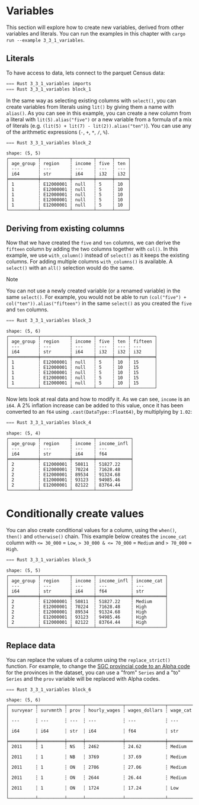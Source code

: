 # Variables

This section will explore how to create new variables, derived from other variables and literals. You can run the examples in this chapter with `cargo run --example 3_3_1_variables`.

## Literals

To have access to data, lets connect to the parquet Census data:

```rust
=== Rust 3_3_1_variables imports
=== Rust 3_3_1_variables block_1
```

In the same way as selecting existing columns with `select()`, you can create variables from literals using `lit()` by giving them a name with `alias()`. As you can see in this example, you can create a new column from a literal with `lit(5).alias("five")` or a new variable from a formula of a mix of literals (e.g. `(lit(5) + lit(7) - lit(2)).alias("ten")`). You can use any of the arithmetic expressions (`-`, `+`, `*`, `/`, `%`).

```rust
=== Rust 3_3_1_variables block_2
```

```
shape: (5, 5)
┌───────────┬───────────┬────────┬──────┬─────┐
│ age_group ┆ region    ┆ income ┆ five ┆ ten │
│ ---       ┆ ---       ┆ ---    ┆ ---  ┆ --- │
│ i64       ┆ str       ┆ i64    ┆ i32  ┆ i32 │
╞═══════════╪═══════════╪════════╪══════╪═════╡
│ 1         ┆ E12000001 ┆ null   ┆ 5    ┆ 10  │
│ 1         ┆ E12000001 ┆ null   ┆ 5    ┆ 10  │
│ 1         ┆ E12000001 ┆ null   ┆ 5    ┆ 10  │
│ 1         ┆ E12000001 ┆ null   ┆ 5    ┆ 10  │
│ 1         ┆ E12000001 ┆ null   ┆ 5    ┆ 10  │
└───────────┴───────────┴────────┴──────┴─────┘
```

## Deriving from existing columns

Now that we have created the `five` and `ten` columns, we can derive the `fifteen` column by adding the two columns together with `col()`. In this example, we use `with_column()` instead of `select()` as it keeps the existing columns. For adding multiple columns `with_columns()` is available. A `select()` with an `all()` selection would do the same.

> [!NOTE]
> You can not use a newly created variable (or a renamed variable) in the same `select()`. For example, you would not be able to run `(col("five") + col("ten")).alias("fifteen")` in the same `select()` as you created the `five` and `ten` columns. 

```rust
=== Rust 3_3_1_variables block_3
```

```
shape: (5, 6)
┌───────────┬───────────┬────────┬──────┬─────┬─────────┐
│ age_group ┆ region    ┆ income ┆ five ┆ ten ┆ fifteen │
│ ---       ┆ ---       ┆ ---    ┆ ---  ┆ --- ┆ ---     │
│ i64       ┆ str       ┆ i64    ┆ i32  ┆ i32 ┆ i32     │
╞═══════════╪═══════════╪════════╪══════╪═════╪═════════╡
│ 1         ┆ E12000001 ┆ null   ┆ 5    ┆ 10  ┆ 15      │
│ 1         ┆ E12000001 ┆ null   ┆ 5    ┆ 10  ┆ 15      │
│ 1         ┆ E12000001 ┆ null   ┆ 5    ┆ 10  ┆ 15      │
│ 1         ┆ E12000001 ┆ null   ┆ 5    ┆ 10  ┆ 15      │
│ 1         ┆ E12000001 ┆ null   ┆ 5    ┆ 10  ┆ 15      │
└───────────┴───────────┴────────┴──────┴─────┴─────────┘
```

Now lets look at real data and how to modify it. As we can see, `income` is an `i64`. A 2% inflation increase can be added to this value, once it has been converted to an `f64` using `.cast(DataType::Float64)`, by multiplying by `1.02`:

```rust
=== Rust 3_3_1_variables block_4
```

```
shape: (5, 4)
┌───────────┬───────────┬────────┬─────────────┐
│ age_group ┆ region    ┆ income ┆ income_infl │
│ ---       ┆ ---       ┆ ---    ┆ ---         │
│ i64       ┆ str       ┆ i64    ┆ f64         │
╞═══════════╪═══════════╪════════╪═════════════╡
│ 2         ┆ E12000001 ┆ 50811  ┆ 51827.22    │
│ 2         ┆ E12000001 ┆ 70224  ┆ 71628.48    │
│ 2         ┆ E12000001 ┆ 89534  ┆ 91324.68    │
│ 2         ┆ E12000001 ┆ 93123  ┆ 94985.46    │
│ 2         ┆ E12000001 ┆ 82122  ┆ 83764.44    │
└───────────┴───────────┴────────┴─────────────┘
```

# Conditionally create values

You can also create conditional values for a column, using the `when()`, `then()` and `otherwise()` chain. This example below creates the `income_cat` column with `<= 30_000` = `Low`, `> 30_000 & <= 70_000` = `Medium` and `> 70_000` = `High`.

```rust
=== Rust 3_3_1_variables block_5
```

```
shape: (5, 5)
┌───────────┬───────────┬────────┬─────────────┬────────────┐
│ age_group ┆ region    ┆ income ┆ income_infl ┆ income_cat │
│ ---       ┆ ---       ┆ ---    ┆ ---         ┆ ---        │
│ i64       ┆ str       ┆ i64    ┆ f64         ┆ str        │
╞═══════════╪═══════════╪════════╪═════════════╪════════════╡
│ 2         ┆ E12000001 ┆ 50811  ┆ 51827.22    ┆ Medium     │
│ 2         ┆ E12000001 ┆ 70224  ┆ 71628.48    ┆ High       │
│ 2         ┆ E12000001 ┆ 89534  ┆ 91324.68    ┆ High       │
│ 2         ┆ E12000001 ┆ 93123  ┆ 94985.46    ┆ High       │
│ 2         ┆ E12000001 ┆ 82122  ┆ 83764.44    ┆ High       │
└───────────┴───────────┴────────┴─────────────┴────────────┘
```

## Replace data

You can replace the values of a column using the `replace_strict()` function. For example, to change the [SGC provincial code to an Alpha code](https://www12.statcan.gc.ca/census-recensement/2021/ref/dict/tab/index-eng.cfm?ID=t1_8) for the provinces in the dataset, you can use a "from" `Series` and a "to" `Series` and the `prov` variable will be replaced with Alpha codes.

```rust
=== Rust 3_3_1_variables block_6
```

```
shape: (5, 6)
┌──────────┬──────────┬──────┬──────────────┬───────────────┬──────────┐
│ survyear ┆ survmnth ┆ prov ┆ hourly_wages ┆ wages_dollars ┆ wage_cat │
│ ---      ┆ ---      ┆ ---  ┆ ---          ┆ ---           ┆ ---      │
│ i64      ┆ i64      ┆ str  ┆ i64          ┆ f64           ┆ str      │
╞══════════╪══════════╪══════╪══════════════╪═══════════════╪══════════╡
│ 2011     ┆ 1        ┆ NS   ┆ 2462         ┆ 24.62         ┆ Medium   │
│ 2011     ┆ 1        ┆ NB   ┆ 3769         ┆ 37.69         ┆ Medium   │
│ 2011     ┆ 1        ┆ ON   ┆ 2706         ┆ 27.06         ┆ Medium   │
│ 2011     ┆ 1        ┆ ON   ┆ 2644         ┆ 26.44         ┆ Medium   │
│ 2011     ┆ 1        ┆ ON   ┆ 1724         ┆ 17.24         ┆ Low      │
└──────────┴──────────┴──────┴──────────────┴───────────────┴──────────┘
```